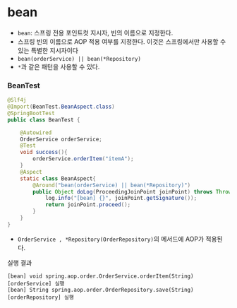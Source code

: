 # bean

- ``bean``: 스프링 전용 포인트컷 지시자, 빈의 이름으로 지정한다.
- 스프링 빈의 이름으로 AOP 적용 여부를 지정한다. 이것은 스프링에서만 사용할 수 있는 특별한 지시자이다
- ``bean(orderService) || bean(*Repository)``
- ```*```과 같은 패턴을 사용할 수 있다.

### BeanTest 

```java
@Slf4j
@Import(BeanTest.BeanAspect.class)
@SpringBootTest
public class BeanTest {

    @Autowired
    OrderService orderService;
    @Test
    void success(){
        orderService.orderItem("itemA");
    }
    @Aspect
    static class BeanAspect{
        @Around("bean(orderService) || bean(*Repository)")
        public Object doLog(ProceedingJoinPoint joinPoint) throws Throwable{
            log.info("[bean] {}", joinPoint.getSignature());
            return joinPoint.proceed();
        }
    }
}
```
- ``OrderService , *Repository(OrderRepository)``의 메서드에 AOP가 적용된다.

실행 결과
```text
[bean] void spring.aop.order.OrderService.orderItem(String)
[orderService] 실행
[bean] String spring.aop.order.OrderRepository.save(String)
[orderRepository] 실행
```